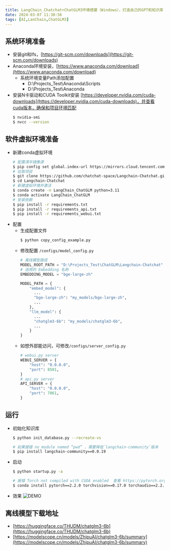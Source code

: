 ```yaml
---
title: LangChain_Chatchat+ChatGLM3环境搭建（Windows），打造自己的GPT和知识库
date: 2024-03-07 11:30:56
tags: [AI,LanChain,ChatGLM3]
---
```


## 系统环境准备
* 安装git和lfs，[https://git-scm.com/downloads](https://git-scm.com/downloads)
* Anaconda环境安装，[https://www.anaconda.com/download](https://www.anaconda.com/download)
  - 系统环境变量Path添加配置
    - D:\Projects_Test\Anaconda\Scripts
    - D:\Projects_Test\Anaconda
* 安装N卡驱动和CUDA Toolkit安装 [https://developer.nvidia.com/cuda-downloads](https://developer.nvidia.com/cuda-downloads)，并查看cuda版本，确保和项目环境匹配
  ```bash
  $ nvidia-smi
  $ nvcc --version
  ```

## 软件虚拟环境准备
* 新建conda虚拟环境
  ```bash
  # 配置清华镜像源
  $ pip config set global.index-url https://mirrors.cloud.tencent.com/pypi/simple/
  # 拉取项目
  $ git clone https://github.com/chatchat-space/Langchain-Chatchat.git
  $ cd Langchain-Chatchat
  # 新建虚拟环境并激活
  $ conda create -n LangChain_ChatGLM python=3.11
  $ conda activate LangChain_ChatGLM
  # 安装依赖
  $ pip install -r requirements.txt 
  $ pip install -r requirements_api.txt
  $ pip install -r requirements_webui.txt 
  ```
* 配置
  - 生成配置文件
    ```bash
    $ python copy_config_example.py
    ```
  - 修改配置 `/configs/model_config.py`
    ```py
    # 离线模型路径
    MODEL_ROOT_PATH = "D:\Projects_Test\ChatGLM\Langchain-Chatchat"
    # 选用的 Embedding 名称
    EMBEDDING_MODEL = "bge-large-zh"

    MODEL_PATH = {
        "embed_model": {
          ...
          "bge-large-zh": "my_models/bge-large-zh",
          ...
        },
        "llm_model": {
          ...
          "chatglm3-6b": "my_models/chatglm3-6b",
          ...
        }
    }
    ```
  - 如想外部能访问，可修改`/configs/server_config.py`
    ```py
    # webui.py server
    WEBUI_SERVER = {
        "host": "0.0.0.0",
        "port": 8501,
    }
    # api.py server
    API_SERVER = {
        "host": "0.0.0.0",
        "port": 7861,
    }
    ```
## 运行
* 初始化知识库
  ```bash
  $ python init_database.py --recreate-vs

  # 如果报错 no module named “pwd” ，需要降低`langchain-community`版本
  $ pip install langchain-community==0.0.19
  ```
* 启动
  ```bash
  $ python startup.py -a

  # 报错 Torch not compiled with CUDA enabled  查看 https://pytorch.org/get-started/previous-versions/
  $ conda install pytorch==2.2.0 torchvision==0.17.0 torchaudio==2.2.0 pytorch-cuda=12.1 -c pytorch -c nvidia
  ```
* 效果
![DEMO](https://biake.vip/images/lanchain_demo.gif)


## 离线模型下载地址
* [https://huggingface.co/THUDM/chatglm3-6b](https://huggingface.co/THUDM/chatglm3-6b)
* [https://modelscope.cn/models/ZhipuAI/chatglm3-6b/summary](https://modelscope.cn/models/ZhipuAI/chatglm3-6b/summary)